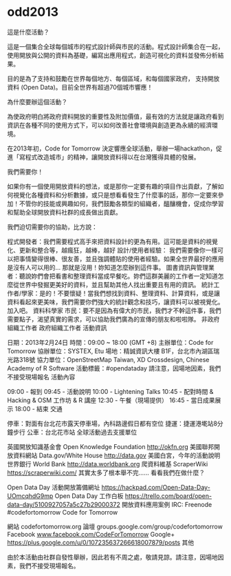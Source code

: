 odd2013
=======

這是什麼活動？

這是一個集合全球每個城市的程式設計師與市民的活動。程式設計師集合在一起，使用開放與公開的資料為基礎，編寫出應用程式，創造可視化的資料並發佈分析結果。

目的是為了支持和鼓勵在世界每個地方、每個區域，和每個國家政府， 支持開放資料 (Open Data)。目前全世界有超過70個城市響應！

為什麼要辦這個活動？

為使政府明白將政府資料開放的重要性及附加價值，最有效的方法就是讓政府看到資訊在各種不同的使用方式下，可以如何改善社會環境與創造更為永續的經濟環境。

在2013年初，Code for Tomorrow 決定響應全球活動，舉辦一場hackathon，促進「寫程式改造城市」的精神，讓開放資料得以在台灣獲得具體的發展。

我們需要你！

如果你有一個使用開放資料的想法，或是那你一定要有趣的項目作出貢獻，了解如何視覺化各種資料和分析數據，或只是想看看發生了什麼事的話，那你一定要來參加！不管你的技能或興趣如何，我們鼓勵各類型的組織者，醞釀機會，促成你學習和幫助全球開放資料社群的成長做出貢獻。

我們迫切需要你的協助，比方說：

程式開發者：我們需要程式高手來把資料設計的更為有用。這可能是資料的視覺化、更新和整合等，越瘋狂，越棒，越好
設計/使用者經驗： 我們需要像你一樣可以把事情變得很棒、很友善，並且強調體貼的使用者經驗。如果全世界最好的應用是沒有人可以用的... 那就是沒用！妳知道怎麼辦到這件事。
圖書資訊與管理業者：聽說妳們會把看書和整理資料當成早餐吃。妳們這群美麗的工作者一定知道怎麼從世界中發掘更美好的資料，並且幫助其他人找出重要且有用的資訊。
統計工作者/學家：是的！不要懷疑！當我們想找到資料、整理資料、計算資料，或是讓資料看起來更美味，我們需要你們強大的統計觀念和技巧，讓資料可以被視覺化。加入吧。
資料科學家
市民：要不是因為有偉大的市民，我們才不幹這件事，我們需要點子，渴望真實的需求，可以協助我們廣為的宣傳的朋友和啦啦隊。
非政府組織工作者
政府組織工作者
活動資訊

日期：2013年2月24日
時間：09:00 ~ 18:00 (GMT +8)
主辦單位：Code for Tomorrow
協辦單位：SYSTEX, Etu
場地：精誠資訊大樓 B1F，台北市內湖區瑞光路318號
協力單位：OpenStreetMap Taiwan, XD Crossdesign, Chinese Academy of R Software
活動標籤：#opendataday
請注意，因場地因素，我們不接受現場報名
活動內容

09:00 - 報到
09:45 - 活動說明
10:00 - Lightening Talks
10:45 - 配對時間 & Hacking & OSM 工作坊 & R 講座
12:30 - 午餐（現場提供）
16:45 - 當日成果展示
18:00 - 結束 
交通

停車：對面有台北花市露天停車場，內科路邊假日都有空位
捷運：捷運港墘站8分鐘步行
公車：台北花市站
全球活動過去支援單位

英國開放知識基金會 Open Knowledge Foundation http://okfn.org
美國聯邦開放資料網站 Data.gov/White House http://data.gov
美國白宮，今年的活動說明
世界銀行 World Bank http://data.worldbank.org
爬資料維基 ScraperWiki https://scraperwiki.com/
其實太多了根本舉不完......
看看我們在做什麼？

Open Data Day 活動開放籌備網址 https://hackpad.com/Open-Data-Day-UOmcqhdG9mp 
Open Data Day 工作白板 https://trello.com/board/open-data-day/5100927057a5c27b29000372
開放資料應用案例
IRC: Freenode #codefortomorrow
Code for Tomorrow

網站 codefortomorrow.org
論壇 groups.google.com/group/codefortomorrow
Facebook www.facebook.com/CodeForTomorrow
Google+ https://plus.google.com/u/0/107235637266618007879/posts
其他

由於本活動由社群自發性舉辦，因此若有不周之處，敬請見諒。請注意，因場地因素，我們不接受現場報名。
